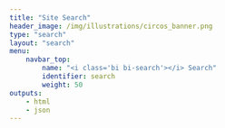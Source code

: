 ```yaml
---
title: "Site Search"
header_image: /img/illustrations/circos_banner.png
type: "search"
layout: "search"
menu:
    navbar_top:
        name: "<i class='bi bi-search'></i> Search" 
        identifier: search
        weight: 50
outputs:
    - html
    - json
---
```

